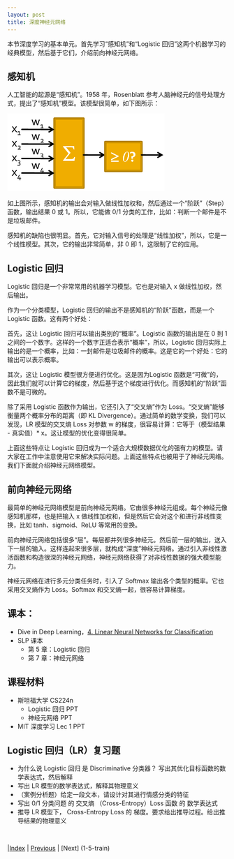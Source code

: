 ```yaml
---
layout: post
title: 深度神经元网络
---
```


本节深度学习的基本单元。首先学习“感知机”和“Logistic 回归”这两个机器学习的经典模型，然后基于它们，介绍前向神经元网络。

## 感知机

人工智能的起源是“感知机”。1958 年，Rosenblatt 参考人脑神经元的信号处理方式，提出了“感知机”模型。该模型很简单，如下图所示：

![](fig/perceptron.png)

如上图所示，感知机的输出会对输入做线性加权和，然后通过一个“阶跃”（Step）函数，输出结果 0 或 1。所以，它能做 0/1 分类的工作，比如：判断一个邮件是不是垃圾邮件。

感知机的缺陷也很明显。首先，它对输入信号的处理是“线性加权”，所以，它是一个线性模型。其次，它的输出非常简单，非 0 即 1，这限制了它的应用。

## Logistic 回归

Logistic 回归是一个非常常用的机器学习模型。它也是对输入 x 做线性加权，然后输出。

作为一个分类模型，Logistic 回归的输出不是感知机的“阶跃”函数，而是一个 Logistic 函数。这有两个好处：

首先，这让 Logistic 回归可以输出类别的“概率”。Logistic 函数的输出是在 0 到 1 之间的一个数字。这样的一个数字正适合表示“概率”，所以，Logistic 回归实际上输出的是一个概率，比如：一封邮件是垃圾邮件的概率。这是它的一个好处：它的输出可以表示概率。

其次，这让 Logistic 模型很方便进行优化。这是因为Logistic 函数是“可微”的，因此我们就可以计算它的梯度，然后基于这个梯度进行优化。而感知机的“阶跃”函数不是可微的。

除了采用 Logistic 函数作为输出，它还引入了“交叉熵”作为 Loss。“交叉熵”能够衡量两个概率分布的距离（即 KL Divergence）。通过简单的数学变换，我们可以发现，LR 模型的交叉熵 Loss 对参数 w 的梯度，很容易计算：它等于（模型结果 - 真实值）* x。这让模型的优化变得很简单。

上面这些特点让 Logistic 回归成为一个适合大规模数据优化的强有力的模型。请大家在工作中注意使用它来解决实际问题。上面这些特点也被用于了神经元网络。我们下面就介绍神经元网络模型。

## 前向神经元网络

最简单的神经元网络模型是前向神经元网络。它由很多神经元组成。每个神经元像感知机那样，也是把输入 x 做线性加权和，但是然后它会对这个和进行非线性变换，比如 tanh、sigmoid、ReLU 等常用的变换。

前向神经元网络包括很多“层”。每层都并列很多神经元。然后前一层的输出，送入下一层的输入。这样连起来很多层，就构成“深度”神经元网络。通过引入非线性激活函数和构造很深的神经元网络，神经元网络获得了对非线性数据的强大模型能力。

神经元网络在进行多元分类任务时，引入了 Softmax 输出各个类型的概率。它也采用交叉熵作为 Loss。Softmax 和交叉熵一起，很容易计算梯度。

## 课本：

- Dive in Deep Learning，[4. Linear Neural Networks for Classification](https://d2l.ai/chapter_linear-classification/index.html)
- SLP 课本
  - 第 5 章：Logistic 回归
  - 第 7 章：神经元网络

## 课程材料

- 斯坦福大学 CS224n
  - Logistic 回归 PPT
  - 神经元网络 PPT
- MIT 深度学习 Lec 1 PPT

## Logistic 回归（LR）复习题

- 为什么说 Logistic 回归 是 Discriminative 分类器？ 写出其优化目标函数的数学表达式，然后解释
- 写出 LR 模型的数学表达式，解释其物理意义
- （案例分析题）给定一段文本，请设计对其进行情感分类的特征
- 写出 0/1 分类问题 的 交叉熵 （Cross-Entropy）Loss 函数 的 数学表达式
- 推导 LR 模型下， Cross-Entropy Loss 的 梯度。要求给出推导过程。给出推导结果的物理意义

<br/>

|[Index](./) | [Previous](0-3-material) | [Next] (1-5-train)
